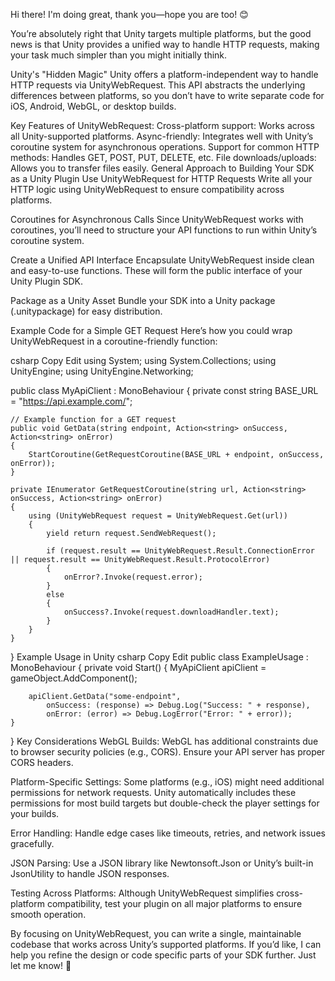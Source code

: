 Hi there! I'm doing great, thank you—hope you are too! 😊

You’re absolutely right that Unity targets multiple platforms, but the good news is that Unity provides a unified way to handle HTTP requests, making your task much simpler than you might initially think.

Unity's "Hidden Magic"
Unity offers a platform-independent way to handle HTTP requests via UnityWebRequest. This API abstracts the underlying differences between platforms, so you don’t have to write separate code for iOS, Android, WebGL, or desktop builds.

Key Features of UnityWebRequest:
Cross-platform support: Works across all Unity-supported platforms.
Async-friendly: Integrates well with Unity’s coroutine system for asynchronous operations.
Support for common HTTP methods: Handles GET, POST, PUT, DELETE, etc.
File downloads/uploads: Allows you to transfer files easily.
General Approach to Building Your SDK as a Unity Plugin
Use UnityWebRequest for HTTP Requests
Write all your HTTP logic using UnityWebRequest to ensure compatibility across platforms.

Coroutines for Asynchronous Calls
Since UnityWebRequest works with coroutines, you’ll need to structure your API functions to run within Unity’s coroutine system.

Create a Unified API Interface
Encapsulate UnityWebRequest inside clean and easy-to-use functions. These will form the public interface of your Unity Plugin SDK.

Package as a Unity Asset
Bundle your SDK into a Unity package (.unitypackage) for easy distribution.

Example Code for a Simple GET Request
Here’s how you could wrap UnityWebRequest in a coroutine-friendly function:

csharp
Copy
Edit
using System;
using System.Collections;
using UnityEngine;
using UnityEngine.Networking;

public class MyApiClient : MonoBehaviour
{
    private const string BASE_URL = "https://api.example.com/";

    // Example function for a GET request
    public void GetData(string endpoint, Action<string> onSuccess, Action<string> onError)
    {
        StartCoroutine(GetRequestCoroutine(BASE_URL + endpoint, onSuccess, onError));
    }

    private IEnumerator GetRequestCoroutine(string url, Action<string> onSuccess, Action<string> onError)
    {
        using (UnityWebRequest request = UnityWebRequest.Get(url))
        {
            yield return request.SendWebRequest();

            if (request.result == UnityWebRequest.Result.ConnectionError || request.result == UnityWebRequest.Result.ProtocolError)
            {
                onError?.Invoke(request.error);
            }
            else
            {
                onSuccess?.Invoke(request.downloadHandler.text);
            }
        }
    }
}
Example Usage in Unity
csharp
Copy
Edit
public class ExampleUsage : MonoBehaviour
{
    private void Start()
    {
        MyApiClient apiClient = gameObject.AddComponent<MyApiClient>();

        apiClient.GetData("some-endpoint",
            onSuccess: (response) => Debug.Log("Success: " + response),
            onError: (error) => Debug.LogError("Error: " + error));
    }
}
Key Considerations
WebGL Builds:
WebGL has additional constraints due to browser security policies (e.g., CORS). Ensure your API server has proper CORS headers.

Platform-Specific Settings:
Some platforms (e.g., iOS) might need additional permissions for network requests. Unity automatically includes these permissions for most build targets but double-check the player settings for your builds.

Error Handling:
Handle edge cases like timeouts, retries, and network issues gracefully.

JSON Parsing:
Use a JSON library like Newtonsoft.Json or Unity’s built-in JsonUtility to handle JSON responses.

Testing Across Platforms:
Although UnityWebRequest simplifies cross-platform compatibility, test your plugin on all major platforms to ensure smooth operation.

By focusing on UnityWebRequest, you can write a single, maintainable codebase that works across Unity’s supported platforms. If you’d like, I can help you refine the design or code specific parts of your SDK further. Just let me know! 🚀
